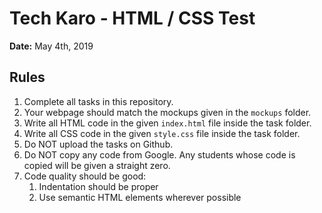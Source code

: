 # Tech Karo - HTML / CSS Test

**Date:** May 4th, 2019

## Rules

1. Complete all tasks in this repository.
2. Your webpage should match the mockups given in the `mockups` folder.
3. Write all HTML code in the given `index.html` file inside the task folder.
4. Write all CSS code in the given `style.css` file inside the task folder.
5. Do NOT upload the tasks on Github.
6. Do NOT copy any code from Google. Any students whose code is copied will be given a straight zero.
7. Code quality should be good:
   1. Indentation should be proper
   2. Use semantic HTML elements wherever possible
